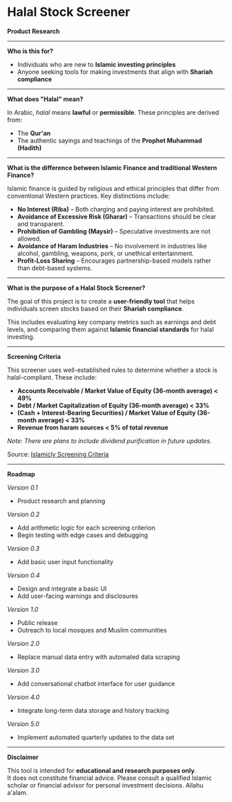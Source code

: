 Halal Stock Screener  
====================

**Product Research**

---

**Who is this for?**

- Individuals who are new to **Islamic investing principles**  
- Anyone seeking tools for making investments that align with **Shariah compliance**

---

**What does "Halal" mean?**

In Arabic, *halal* means **lawful** or **permissible**. These principles are derived from:

- The **Qur'an**
- The authentic sayings and teachings of the **Prophet Muhammad (Hadith)**

---

**What is the difference between Islamic Finance and traditional Western Finance?**

Islamic finance is guided by religious and ethical principles that differ from conventional Western practices. Key distinctions include:

- **No Interest (Riba)** – Both charging and paying interest are prohibited.
- **Avoidance of Excessive Risk (Gharar)** – Transactions should be clear and transparent.
- **Prohibition of Gambling (Maysir)** – Speculative investments are not allowed.
- **Avoidance of Haram Industries** – No involvement in industries like alcohol, gambling, weapons, pork, or unethical entertainment.
- **Profit-Loss Sharing** – Encourages partnership-based models rather than debt-based systems.

---

**What is the purpose of a Halal Stock Screener?**

The goal of this project is to create a **user-friendly tool** that helps individuals screen stocks based on their **Shariah compliance**.

This includes evaluating key company metrics such as earnings and debt levels, and comparing them against **Islamic financial standards** for halal investing.

---

**Screening Criteria**

This screener uses well-established rules to determine whether a stock is halal-compliant. These include:

- **Accounts Receivable / Market Value of Equity (36-month average) < 49%**
- **Debt / Market Capitalization of Equity (36-month average) < 33%**
- **(Cash + Interest-Bearing Securities) / Market Value of Equity (36-month average) < 33%**
- **Revenue from haram sources < 5% of total revenue**

*Note: There are plans to include dividend purification in future updates.*

Source: [Islamicly Screening Criteria](https://islamicly.com/screening-criteria.htm)

---

**Roadmap**

*Version 0.1*  
- Product research and planning

*Version 0.2*  
- Add arithmetic logic for each screening criterion  
- Begin testing with edge cases and debugging

*Version 0.3*  
- Add basic user input functionality  

*Version 0.4*  
- Design and integrate a basic UI  
- Add user-facing warnings and disclosures  

*Version 1.0*  
- Public release  
- Outreach to local mosques and Muslim communities  

*Version 2.0*  
- Replace manual data entry with automated data scraping  

*Version 3.0*  
- Add conversational chatbot interface for user guidance  

*Version 4.0*  
- Integrate long-term data storage and history tracking  

*Version 5.0*  
- Implement automated quarterly updates to the data set  

---

**Disclaimer**

This tool is intended for **educational and research purposes only**.  
It does not constitute financial advice. Please consult a qualified Islamic scholar or financial advisor for personal investment decisions.
Allahu a'alam.
